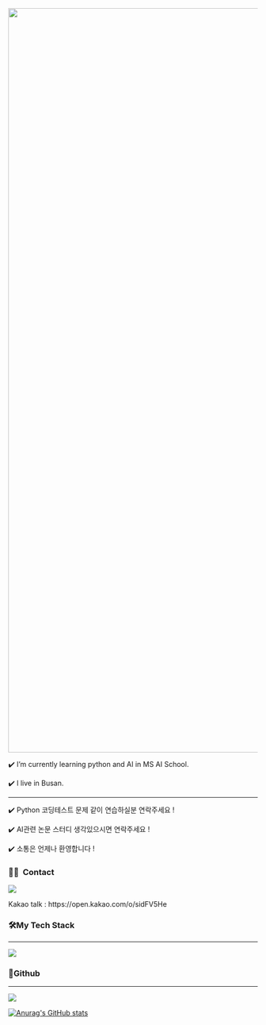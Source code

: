 <img src="https://capsule-render.vercel.app/api?type=wave&color=auto&height=300&section=header&text=Hoki%Nam&fontSize=90" align="center" width="1500px"/>


<p>✔️ I’m currently learning python and AI in MS AI School.</p>
<p>✔️ I live in Busan.</p>
<hr>
<p>✔️ Python 코딩테스트 문제 같이 연습하실분 연락주세요 !</p>
<p>✔️ AI관련 논문 스터디 생각있으시면 연락주세요 !</p>
<p>✔️ 소통은 언제나 환영합니다 !</p>

### 🤝🏻 &nbsp;Contact
<a href="mailto:skaghrl0@gmail.com"><img src="https://img.shields.io/badge/-skaghrl0@gmail.com-D14836?style=flat&logo=Gmail&logoColor=white"/></a>
<p>Kakao talk : https://open.kakao.com/o/sidFV5He</p>


<h3>🛠My Tech Stack</h3><hr>
<img src="https://img.shields.io/badge/Python-2496ED?style=flat&logo=#3776AB&logoColor=white"/>


<br>
<h3>📜Github</h3><hr>

<img src="https://github-readme-stats.vercel.app/api/top-langs/?username=NamHoKi&layout=compact&hide=python" />

[![Anurag's GitHub stats](https://github-readme-stats.vercel.app/api?username=NamHoKi&show_icons=true&theme=chartreuse-dark)](https://github.com//github-readme-stats)

<br>


<!--
**NamHoKi/NamHoKi** is a ✨ _special_ ✨ repository because its `README.md` (this file) appears on your GitHub profile.

Here are some ideas to get you started:

- 🔭 I’m currently working on ...
- 🌱 I’m currently learning ...
- 👯 I’m looking to collaborate on ...
- 🤔 I’m looking for help with ...
- 💬 Ask me about ...
- 📫 How to reach me: ...
- 😄 Pronouns: ...
- ⚡ Fun fact: ...
-->
